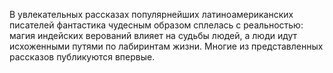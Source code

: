 <!--2017-01-02 07:43:37-->
В увлекательных рассказах популярнейших латиноамериканских писателей фантастика чудесным образом сплелась с реальностью: магия индейских верований влияет на судьбы людей, а люди идут исхоженными путями по лабиринтам жизни. Многие из представленных рассказов публикуются впервые.